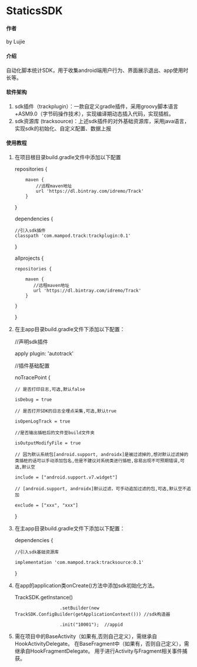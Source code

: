 # StaticsSDK

#### 作者

by Lujie

#### 介绍

自动化脚本统计SDK，用于收集android端用户行为、界面展示退出、app使用时长等。

#### 软件架构

1. sdk插件（trackplugin）：一款自定义gradle插件，采用groovy脚本语言+ASM9.0（字节码操作技术），实现编译期动态插入代码，实现插桩。
2. sdk资源库 (tracksource)：上述sdk插件的对外基础资源库，采用java语言，实现sdk的初始化、自定义配置、数据上报

#### 使用教程

1.  在项目根目录build.gradle文件中添加以下配置

    repositories {
            
            maven {
                //远程maven地址
                url 'https://dl.bintray.com/idremo/Track'
            }
            
    }
    
    dependencies {
        
        //引入sdk插件
        classpath 'com.mampod.track:trackplugin:0.1'
        
    }
    
    allprojects {
    
        repositories {
            
            maven {
               //远程maven地址
               url 'https://dl.bintray.com/idremo/Track'
            }
            
        }
    }

2.  在主app目录build.gradle文件下添加以下配置：

    //声明sdk插件
    
    apply plugin: 'autotrack'
    
    //插件基础配置
    
    noTracePoint {
    
        // 是否打印日志,可选,默认false
        
        isDebug = true
        
        // 是否打开SDK的日志全埋点采集,可选,默认true
        
        isOpenLogTrack = true
        
        //是否输出插桩后的文件至build文件夹
        
        isOutputModifyFile = true
        
        // 因为默认系统包[android.support, androidx]是被过滤掉的,想对默认过滤掉的类插桩的话可以手动添加包名,但是不建议对系统类进行插桩,容易出现不可预期错误,可选,默认空
        
        include = ["android.support.v7.widget"]
        
        // [android.support, androidx]默认过滤，可手动追加过滤的包,可选,默认空不追加
        
        exclude = ["xxx", "xxx"]
    }
    
3.  在主app目录build.gradle文件下添加以下配置：
    
    dependencies {
    
        //引入sdk基础资源库
        
        implementation 'com.mampod.track:tracksource:0.1'
    }
    
4. 在app的application类onCreate()方法中添加sdk初始化方法。

   TrackSDK.getInstance()
   
                        .setBuilder(new TrackSDK.ConfigBuilder(getApplicationContext())) //sdk构造器
                        
                        .init("10001");  //appid
                        
                        
5. 需在项目中的BaseActivity（如果有,否则自己定义），需继承自HookActivityDelegate。 在BaseFragment中（如果有，否则自己定义），需继承自HookFragmentDelegate。
   用于进行Activity与Fragment相关事件捕获。



